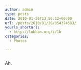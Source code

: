 ```yaml
---
author: admin
type: posts
date: 2010-01-26T13:56:12+00:00
url: /posts/2010/01/26/354374583/
yourls_shorturl:
  - http://lobban.org/i/1h
categories:
  - Photos

---
```

<div class="figure">
  <img src="http://andy.lobban.org/photo/1280/354374583/1/tumblr_kwuxdog1XP1qzrl7b" alt="" />
</div>

Ah.